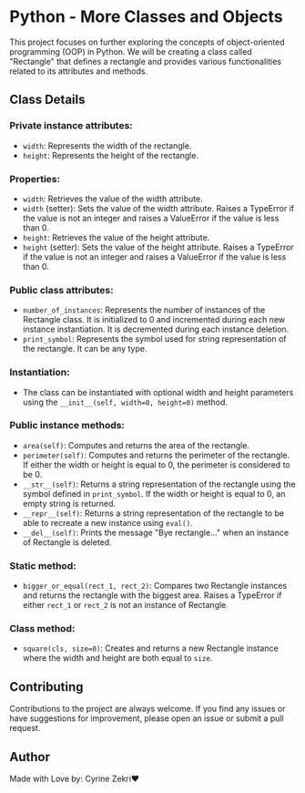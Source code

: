 # Python - More Classes and Objects

This project focuses on further exploring the concepts of object-oriented programming (OOP) in Python. We will be creating a class called "Rectangle" that defines a rectangle and provides various functionalities related to its attributes and methods.

## Class Details

### Private instance attributes:
- `width`: Represents the width of the rectangle.
- `height`: Represents the height of the rectangle.

### Properties:
- `width`: Retrieves the value of the width attribute.
- `width` (setter): Sets the value of the width attribute. Raises a TypeError if the value is not an integer and raises a ValueError if the value is less than 0.
- `height`: Retrieves the value of the height attribute.
- `height` (setter): Sets the value of the height attribute. Raises a TypeError if the value is not an integer and raises a ValueError if the value is less than 0.

### Public class attributes:
- `number_of_instances`: Represents the number of instances of the Rectangle class. It is initialized to 0 and incremented during each new instance instantiation. It is decremented during each instance deletion.
- `print_symbol`: Represents the symbol used for string representation of the rectangle. It can be any type.

### Instantiation:
- The class can be instantiated with optional width and height parameters using the `__init__(self, width=0, height=0)` method.

### Public instance methods:
- `area(self)`: Computes and returns the area of the rectangle.
- `perimeter(self)`: Computes and returns the perimeter of the rectangle. If either the width or height is equal to 0, the perimeter is considered to be 0.
- `__str__(self)`: Returns a string representation of the rectangle using the symbol defined in `print_symbol`. If the width or height is equal to 0, an empty string is returned.
- `__repr__(self)`: Returns a string representation of the rectangle to be able to recreate a new instance using `eval()`.
- `__del__(self)`: Prints the message "Bye rectangle..." when an instance of Rectangle is deleted.

### Static method:
- `bigger_or_equal(rect_1, rect_2)`: Compares two Rectangle instances and returns the rectangle with the biggest area. Raises a TypeError if either `rect_1` or `rect_2` is not an instance of Rectangle.

### Class method:
- `square(cls, size=0)`: Creates and returns a new Rectangle instance where the width and height are both equal to `size`.

## Contributing
Contributions to the project are always welcome. If you find any issues or have suggestions for improvement, please open an issue or submit a pull request.

## Author 
Made with Love by: Cyrine Zekri:heart: